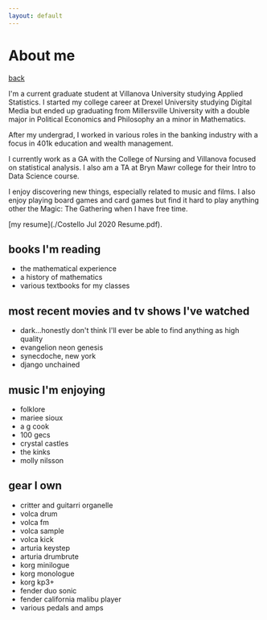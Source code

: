 ```yaml
---
layout: default
---
```


# About me

[back](./)

<p> I'm a current graduate student at Villanova University studying Applied Statistics. I started my college career at Drexel University studying Digital Media but ended up graduating from Millersville University with a double major in Political Economics and Philosophy an a minor in Mathematics.</p>

<p> After my undergrad, I worked in various roles in the banking industry with a focus in 401k education and wealth management.</p>

<p> I currently work as a GA with the College of Nursing and Villanova focused on statistical analysis. I also am a TA at Bryn Mawr college for their Intro to Data Science course.</p>

<p> I enjoy discovering new things, especially related to music and films. I also enjoy playing board games and card games but find it hard to play anything other the Magic: The Gathering when I have free time. </p>



[my resume](./Costello Jul 2020 Resume.pdf).

## books I'm reading

* the mathematical experience
* a history of mathematics
* various textbooks for my classes

## most recent movies and tv shows I've watched

* dark...honestly don't think I'll ever be able to find anything as high quality
* evangelion neon genesis
* synecdoche, new york
* django unchained

## music I'm enjoying

* folklore
* mariee sioux
* a g cook
* 100 gecs
* crystal castles
* the kinks
* molly nilsson

## gear I own

* critter and guitarri organelle
* volca drum
* volca fm
* volca sample
* volca kick
* arturia keystep
* arturia drumbrute
* korg minilogue
* korg monologue
* korg kp3+
* fender duo sonic 
* fender california malibu player
* various pedals and amps




